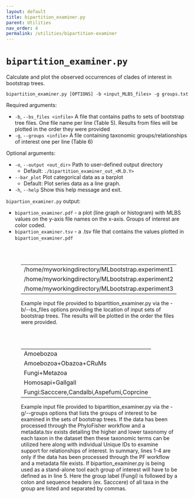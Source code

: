 ```yaml
---
layout: default
title: bipartition_examiner.py
parent: Utilities
nav_order: 4
permalink: /utilities/bipartition-examiner
---
```


# `bipartition_examiner.py`

Calculate and plot the observed occurrences of clades of interest in bootstrap trees.

`bipartition_examiner.py [OPTIONS] -b <input_MLBS_files> -g groups.txt`

Required arguments:
- `-b`, `--bs_files <infile>` A file that contains paths to sets of bootstrap tree files. One file name per line (Table 5). Results from files will be plotted in the order they were provided
- `-g`, `--groups <infile>` A file containing taxonomic groups/relationships of interest one per line (Table 6)

Optional arguments:
- `-o`, `--output <out_dir>` Path to user-defined output directory
  - Default: `./bipartition_examiner_out_<M.D.Y>`
- `--bar_plot` Plot categorical data as a barplot
  - Default: Plot series data as a line graph.
- `-h`, `--help` Show this help message and exit.

`bipartion_examiner.py` output:
- `bipartion_examiner.pdf` - a plot (line graph or histogram) with MLBS values on the y-axis file names on the x-axis. Groups of interest are color coded.
- `bipartion_examiner.tsv` - a .tsv file that contains the values plotted in `bipartion_examiner.pdf`

<br><br>
<figure>
    <table class="center">
        <tr>
            <td>/home/myworkingdirectory/MLbootstrap.experiment1</td>
        </tr>
        <tr>
            <td>/home/myworkingdirectory/MLbootstrap.experiment2</td>
        </tr>
        <tr>
            <td>/home/myworkingdirectory/MLbootstrap.experiment3</td>
        </tr>
    </table>
        <figcaption>
            Example input file provided to bipartition_examiner.py via the -b/--bs_files options providing the location of input sets of bootstrap trees. The results will be plotted in the order the files were provided.
        </figcaption>
</figure>

<br><br>
<figure>
    <table class="center">
        <tr>
            <td>Amoebozoa</td>
        </tr>
        <tr>
            <td>Amoebozoa+Obazoa+CRuMs</td>
        </tr>
        <tr>
            <td>Fungi+Metazoa</td>
        </tr>
        <tr>
            <td>Homosapi+Gallgall</td>
        </tr>
        <tr>
            <td>Fungi:Sacccere,Candalbi,Aspefumi,Coprcine</td>
        </tr>
    </table>
     <figcaption>
            Example input file provided to bipartition_examiner.py via the -g/--groups options that lists the groups of interest to be examined in the sets of bootstrap trees. If the data has been processed through the PhyloFisher workflow and a metadata.tsv exists detailing the higher and lower taxonomy of each taxon in the dataset then these taxonomic terms can be utilized here along with individual Unique IDs to examine support for relationships of interest. In summary, lines 1-4 are only if the data has been processed through the PF workflow and a metadata file exists. If bipartion_examiner.py is being used as a stand-alone tool each group of interest will have to be defined as in line 5. Here the group label (Fungi) is followed by a colon and sequence headers (ex. Sacccere) of all taxa in the group are listed and separated by commas.
        </figcaption>
</figure>
